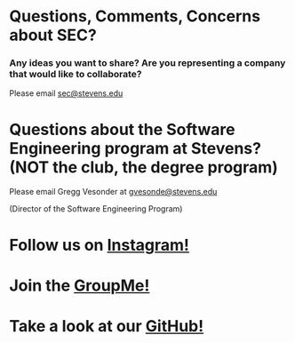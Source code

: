 # Questions, Comments, Concerns about SEC? 
### Any ideas you want to share? Are you representing a company that would like to collaborate?

Please email <sec@stevens.edu>

# Questions about the Software Engineering program at Stevens? (NOT the club, the degree program)

Please email Gregg Vesonder at <gvesonde@stevens.edu>

(Director of the Software Engineering Program)

# Follow us on [Instagram!](https://www.instagram.com/secstevens/?utm_source=ig_profile_share&igshid=11oehey6qskqx)
# Join the [GroupMe!](https://web.groupme.com/join_group/47489910/Iw5HVV)
# Take a look at our [GitHub!](https://github.com/StevensSEC)